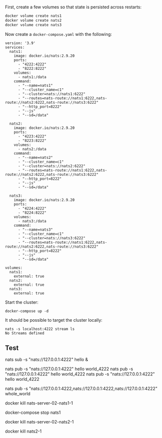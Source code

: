 First, create a few volumes so that state is persisted across restarts:

```sh
docker volume create nats1
docker volume create nats2
docker volume create nats3
```

Now create a `docker-compose.yaml` with the following:

```
version: '3.9'
services:
  nats1:
    image: docker.io/nats:2.9.20
    ports:
      - "4222:4222"
      - "8222:8222"
    volumes:
      - nats1:/data
    command:
      - "--name=nats1"
      - "--cluster_name=c1"
      - "--cluster=nats://nats1:6222"
      - "--routes=nats-route://nats1:6222,nats-route://nats2:6222,nats-route://nats3:6222"
      - "--http_port=8222"
      - "--js"
      - "--sd=/data"

  nats2:
    image: docker.io/nats:2.9.20
    ports:
      - "4223:4222"
      - "8223:8222"
    volumes:
      - nats2:/data
    command:
      - "--name=nats2"
      - "--cluster_name=c1"
      - "--cluster=nats://nats2:6222"
      - "--routes=nats-route://nats1:6222,nats-route://nats2:6222,nats-route://nats3:6222"
      - "--http_port=8222"
      - "--js"
      - "--sd=/data"

  nats3:
    image: docker.io/nats:2.9.20
    ports:
      - "4224:4222"
      - "8224:8222"
    volumes:
      - nats3:/data
    command:
      - "--name=nats3"
      - "--cluster_name=c1"
      - "--cluster=nats://nats3:6222"
      - "--routes=nats-route://nats1:6222,nats-route://nats2:6222,nats-route://nats3:6222"
      - "--http_port=8222"
      - "--js"
      - "--sd=/data"

volumes:
  nats1:
    external: true
  nats2:
    external: true
  nats3:
    external: true
```

Start the cluster:

```
docker-compose up -d
```

It should be possible to target the cluster locally:

```
nats -s localhost:4222 stream ls
No Streams defined
```

## Test

nats sub -s "nats://127.0.0.1:4222" hello &

nats pub -s "nats://127.0.0.1:4222" hello world_4222
nats pub -s "nats://127.0.0.1:4222" hello world_4222
nats pub -s "nats://127.0.0.1:4222" hello world_4222

nats pub -s "nats://127.0.0.1:4222,nats://127.0.0.1:4222,nats://127.0.0.1:4222" whole_world

docker kill nats-server-02-nats1-1

docker-compose stop nats1

docker kill nats-server-02-nats2-1

docker kill nats2-1
